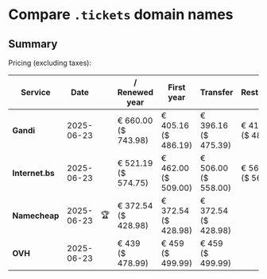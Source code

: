# Compare `.tickets` domain names

## Summary

Pricing (excluding taxes):

| Service | Date |  | / Renewed year | First year | Transfer | Restoration |
|--|--|--|--|--|--|--|
| **Gandi** | 2025-06-23 |  | € 660.00<br>($ 743.98) | € 405.16<br>($ 486.19) | € 396.16<br>($ 475.39) | € 415.35<br>($ 487.58) |
| **Internet.bs** | 2025-06-23 |  | € 521.19<br>($ 574.75) | € 462.00<br>($ 509.00) | € 506.00<br>($ 558.00) | € 567.99<br>($ 561.85) |
| **Namecheap** | 2025-06-23 | 🏆 | € 372.54<br>($ 428.98) | € 372.54<br>($ 428.98) | € 372.54<br>($ 428.98) |  |
| **OVH** | 2025-06-23 |  | € 439<br>($ 478.99) | € 459<br>($ 499.99) | € 459<br>($ 499.99) |  |
